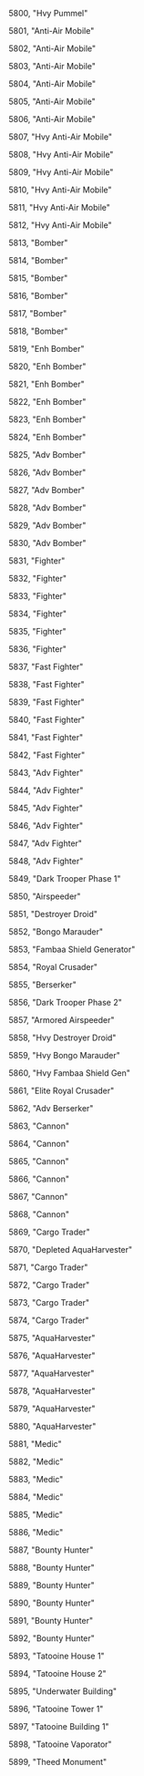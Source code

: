 ﻿5800, "Hvy Pummel"

5801, "Anti-Air Mobile"

5802, "Anti-Air Mobile"

5803, "Anti-Air Mobile"

5804, "Anti-Air Mobile"

5805, "Anti-Air Mobile"

5806, "Anti-Air Mobile"

5807, "Hvy Anti-Air Mobile"

5808, "Hvy Anti-Air Mobile"

5809, "Hvy Anti-Air Mobile"

5810, "Hvy Anti-Air Mobile"

5811, "Hvy Anti-Air Mobile"

5812, "Hvy Anti-Air Mobile"

5813, "Bomber"

5814, "Bomber"

5815, "Bomber"

5816, "Bomber"

5817, "Bomber"

5818, "Bomber"

5819, "Enh Bomber"

5820, "Enh Bomber"

5821, "Enh Bomber"

5822, "Enh Bomber"

5823, "Enh Bomber"

5824, "Enh Bomber"

5825, "Adv Bomber"

5826, "Adv Bomber"

5827, "Adv Bomber"

5828, "Adv Bomber"

5829, "Adv Bomber"

5830, "Adv Bomber"

5831, "Fighter"

5832, "Fighter"

5833, "Fighter"

5834, "Fighter"

5835, "Fighter"

5836, "Fighter"

5837, "Fast Fighter"

5838, "Fast Fighter"

5839, "Fast Fighter"

5840, "Fast Fighter"

5841, "Fast Fighter"

5842, "Fast Fighter"

5843, "Adv Fighter"

5844, "Adv Fighter"

5845, "Adv Fighter"

5846, "Adv Fighter"

5847, "Adv Fighter"

5848, "Adv Fighter"

5849, "Dark Trooper Phase 1"

5850, "Airspeeder"

5851, "Destroyer Droid"

5852, "Bongo Marauder"

5853, "Fambaa Shield Generator"

5854, "Royal Crusader"

5855, "Berserker"

5856, "Dark Trooper Phase 2"

5857, "Armored Airspeeder"

5858, "Hvy Destroyer Droid"

5859, "Hvy Bongo Marauder"

5860, "Hvy Fambaa Shield Gen"

5861, "Elite Royal Crusader"

5862, "Adv Berserker"

5863, "Cannon"

5864, "Cannon"

5865, "Cannon"

5866, "Cannon"

5867, "Cannon"

5868, "Cannon"

5869, "Cargo Trader"

5870, "Depleted AquaHarvester"

5871, "Cargo Trader"

5872, "Cargo Trader"

5873, "Cargo Trader"

5874, "Cargo Trader"

5875, "AquaHarvester"

5876, "AquaHarvester"

5877, "AquaHarvester"

5878, "AquaHarvester"

5879, "AquaHarvester"

5880, "AquaHarvester"

5881, "Medic"

5882, "Medic"

5883, "Medic"

5884, "Medic"

5885, "Medic"

5886, "Medic"

5887, "Bounty Hunter"

5888, "Bounty Hunter"

5889, "Bounty Hunter"

5890, "Bounty Hunter"

5891, "Bounty Hunter"

5892, "Bounty Hunter"

5893, "Tatooine House 1"

5894, "Tatooine House 2"

5895, "Underwater Building"

5896, "Tatooine Tower 1"

5897, "Tatooine Building  1"

5898, "Tatooine Vaporator"

5899, "Theed Monument"

